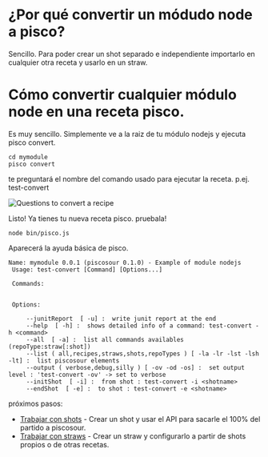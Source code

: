 # ¿Por qué convertir un módudo node a pisco?

Sencillo. Para poder crear un shot separado e independiente importarlo en cualquier otra receta y usarlo en un straw.


# Cómo convertir cualquier módulo node en una receta pisco.

Es muy sencillo. Simplemente ve a la raiz de tu módulo nodejs y ejecuta pisco convert.

    cd mymodule
    pisco convert
    
te preguntará el nombre del comando usado para ejecutar la receta. p.ej. test-convert

![Questions to convert a recipe](images/convert1.png)

Listo! Ya tienes tu nueva receta pisco. pruebala!

    node bin/pisco.js 
    
Aparecerá la ayuda básica de pisco.

```
Name: mymodule 0.0.1 (piscosour 0.1.0) - Example of module nodejs
 Usage: test-convert [Command] [Options...]

 Commands: 


 Options: 

	 --junitReport  [ -u] :  write junit report at the end
	 --help  [ -h] :  shows detailed info of a command: test-convert -h <command>
	 --all  [ -a] :  list all commands availables (repoType:straw[:shot])
	 --list ( all,recipes,straws,shots,repoTypes ) [ -la -lr -lst -lsh -lt] :  list piscosour elements
	 --output ( verbose,debug,silly ) [ -ov -od -os] :  set output level : 'test-convert -ov' -> set to verbose
	 --initShot  [ -i] :  from shot : test-convert -i <shotname>
	 --endShot  [ -e] :  to shot : test-convert -e <shotname>

```

próximos pasos:

* [Trabajar con shots](shots.md) - Crear un shot y usar el API para sacarle el 100% del partido a piscosour.
* [Trabajar con straws](straws.md) - Crear un straw y configurarlo a partir de shots propios o de otras recetas.

